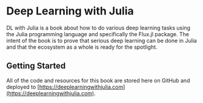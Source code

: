 # Deep Learning with Julia

DL with Julia is a book about how to do various deep learning tasks using the Julia programming language and specifically the Flux.jl package. The intent of the book is to prove that serious deep learning can be done in Julia and that the ecosystem as a whole is ready for the spotlight. 

## Getting Started

All of the code and resources for this book are stored here on GitHub and deployed to [https://deeplearningwithjulia.com](https://deeplearningwithjulia.com). 


